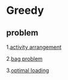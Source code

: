 # Greedy
## problem
1.[activity arrangement](https://github.com/Iris-Song/algorithm/blob/main/Greedy/activity%20arrangement.cpp)

2.[bag problem](https://github.com/Iris-Song/algorithm/blob/main/Greedy/bag.cpp)

3.[optimal loading](https://github.com/Iris-Song/algorithm/blob/main/Greedy/optimal%20loading.cpp)
